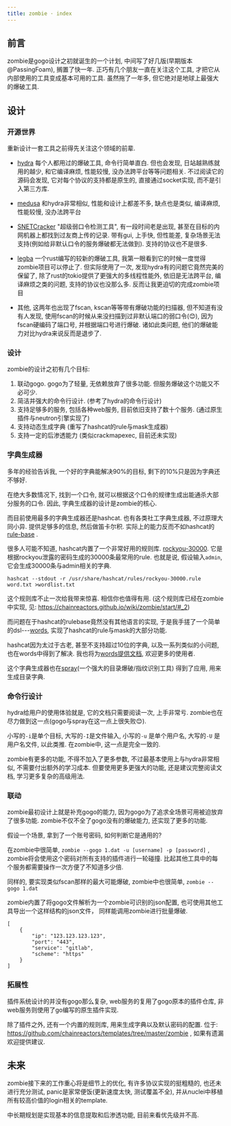 ```yaml
---
title: zombie · index
---
```


## 前言

zombie是gogo设计之初就诞生的一个计划, 中间写了好几版(早期版本@PassingFoam), 搁置了快一年. 正巧有几个朋友一直在关注这个工具, 才把它从内部使用的工具变成基本可用的工具. 虽然拖了一年多, 但它绝对是地球上最强大的爆破工具. 

##  设计

### 开源世界

重新设计一套工具之前得先关注这个领域的前辈. 

* [hydra](https://github.com/vanhauser-thc/thc-hydra) 每个人都用过的爆破工具, 命令行简单直白. 但也会发现, 日站越熟练就用的越少, 和它编译麻烦, 性能较慢, 没办法跨平台等等问题相关. 不过阅读它的源码会发现, 它对每个协议的支持都是原生的, 直接通过socket实现, 而不是引入第三方库. 

* [medusa](https://github.com/jmk-foofus/medusa) 和hydra非常相似, 性能和设计上都差不多, 缺点也是类似, 编译麻烦, 性能较慢, 没办法跨平台

* [SNETCracker](https://github.com/shack2/) "超级弱口令检测工具", 有一段时间老是出现, 甚至在目标的内网机器上都找到过友商上传的记录. 带有gui, 上手快, 但性能差, 复杂场景无法支持(例如给非默认口令的服务爆破都无法做到). 支持的协议也不是很多. 

* [legba](https://github.com/evilsocket/legba) 一个rust编写的较新的爆破工具, 我第一眼看到它的时候一度觉得zombie项目可以停止了. 但实际使用了一次, 发现hydra有的问题它竟然完美的保留了, 除了rust的tokio提供了更强大的多线程性能外, 依旧是无法跨平台, 编译麻烦之类的问题, 支持的协议也没那么多. 反而让我更迫切的完成zombie项目

* 其他, 这两年也出现了fscan, kscan等等带有爆破功能的扫描器, 但不知道有没有人发现, 使用fscan的时候从来没扫描到过非默认端口的弱口令(😊), 因为fscan硬编码了端口号, 并根据端口号进行爆破. 诸如此类问题, 他们的爆破能力对比hydra来说反而是退步了. 

### 设计

 zombie的设计之初有几个目标:

1. 联动gogo. gogo为了轻量, 无依赖放弃了很多功能. 但服务爆破这个功能又不必可少.
2. 简洁并强大的命令行设计. (参考了hydra的命令行设计)
3. 支持足够多的服务, 包括各种web服务, 目前依旧支持了数十个服务. (通过原生插件与neutron引擎实现了)
4. 支持动态生成字典 (重写了hashcat的rule与mask生成器)
5. 支持一定的后渗透能力 (类似crackmapexec, 目前还未实现)

### 字典生成器

多年的经验告诉我, 一个好的字典能解决90%的目标, 剩下的10%只是因为字典还不够好. 

在绝大多数情况下,  找到一个口令, 就可以根据这个口令的规律生成出能通杀大部分服务的口令.  因此, 字典生成器的设计是zombie的核心. 

而目前使用最多的字典生成器还是hashcat. 也有各类社工字典生成器, 不过原理大同小异. 提供足够多的信息, 然后做笛卡尔积. 实际上的能力反而不如hashcat的[rule-base](https://hashcat.net/wiki/doku.php?id=rule_based_attack) . 

很多人可能不知道, hashcat内置了一个非常好用的规则库. [rockyou-30000](https://github.com/hashcat/hashcat/blob/master/rules/rockyou-30000.rule). 它是根据rockyou泄露的密码生成的30000条最常用的rule. 也就是说, 假设输入`admin`, 它会生成30000条与admin相关的字典. 

`hashcat --stdout -r /usr/share/hashcat/rules/rockyou-30000.rule word.txt >wordlist.txt`

这个规则库不止一次给我带来惊喜.  相信你也值得有用. (这个规则库已经在zombie中实现, 见: https://chainreactors.github.io/wiki/zombie/start/#_2)

而问题在于hashcat的rulebase竟然没有其他语言的实现, 于是我手搓了一个简单的dsl---[words](https://github.com/chainreactors/words), 实现了hashcat的rule与mask的大部分功能. 

hashcat因为太过于古老, 甚至不支持超过10位的字典, 以及一系列类似的小问题, 也在words中得到了解决. 我也将为[words提供文档](https://chainreactors.github.io/wiki/libs/words/), 欢迎更多的使用者. 

这个字典生成器也在[spray](https://github.com/chainreactors/spray)(一个强大的目录爆破/指纹识别工具) 得到了应用, 用来生成目录字典.

 

### 命令行设计

hydra给用户的使用体验就是, 它的文档只需要阅读一次, 上手非常亏. zombie也在尽力做到这一点(gogo与spray在这一点上很失败😊).

小写的`-i`是单个目标, 大写的`-I`是文件输入, 小写的`-u` 是单个用户名, 大写的`-U` 是用户名文件, 以此类推. 在zombie中, 这一点是完全一致的.  

zombie有更多的功能, 不得不加入了更多参数, 不过最基本使用上与hydra非常相似, 不需要付出额外的学习成本. 但要使用更多更强大的功能, 还是建议完整阅读文档, 学习更多复杂的高级用法. 



### 联动

zombie最初设计上就是补充gogo的能力, 因为gogo为了追求全场景可用被迫放弃了很多功能. zombie不仅不全了gogo没有的爆破能力, 还实现了更多的功能. 

假设一个场景, 拿到了一个账号密码, 如何判断它是通用的? 

在zombie中很简单, `zombie --gogo 1.dat -u [username] -p [password]` , zombie将会使用这个密码对所有支持的插件进行一轮碰撞. 比起其他工具中的每个服务都需要操作一次方便了不知道多少倍.  

同样的, 要实现类似fscan那样的最大可能爆破, zombie中也很简单, `zombie --gogo 1.dat`

zombie内置了将gogo文件解析为一个zombie可识别的json配置, 也可使用其他工具导出一个这样结构的json文件， 同样能调用zombie进行批量爆破.

```
[
    {
        "ip": "123.123.123.123",
        "port": "443",
        "service": "gitlab",
        "scheme": "https"
    }
]
```

### 拓展性

插件系统设计的并没有gogo那么复杂, web服务的复用了gogo原本的插件仓库, 非web服务则使用了go编写的原生插件实现.

除了插件之外, 还有一个内置的规则库, 用来生成字典以及默认密码的配置. 位于: https://github.com/chainreactors/templates/tree/master/zombie , 如果有遗漏欢迎提供建议.

## 未来

zombie接下来的工作重心将是细节上的优化, 有许多协议实现的挺粗糙的, 也还未进行充分测试,  panic是家常便饭(更新速度太快, 测试覆盖不全), 并从nuclei中移植所有较高价值的login相关的template. 

中长期规划是实现基本的信息提取和后渗透功能, 目前来看优先级并不高. 
